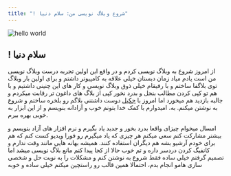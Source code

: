 ```yaml
---
title: "! شروع وبلاگ نویسی من: سلام دنیا"
---
```


![hello world](https://omidonrails.github.io/my-images/hello-world.png)
## ! سلام دنیا
از امروز شروع به وبلاگ نویسی کردم و در واقع این اولین تجربه درست وبلاگ نویسی من است
یادم میاد زمان دبستان خیلی علاقه به کامپیوتر داشتم و برای اولین بار وبلاگ توی بلاگفا ساختم و با رفیقام خیلی ذوق وبلاگ نویسی و کار های این چنینی داشتیم و با هم تو کپی کردن مطالب بنجل و بدرد نخور کپی از بلاگ های داغون تر رقابت میکردم و جالبه بازدید هم میخورد
اما امروز با [جکیل](https://https://github.com/jekyll) دوست داشتنی بلاگم رو بلخره ساختم و شروع به نوشتن میکنم. به.
امیدوارم با کمک خدا بتونم خوب و آزادانه بنویسم و از این ابزار به خوبی بهره ببرم.

امسال میخوام چیزای واقعا بدرد بخور و جدید یاد بگیرم و نرم افزار های آزاد بنویسم و بیشتر مشارکت کنم
سعی میکنم هر چیزی که یاد میگیرم رو فورا ویدیو کست کنم که هم برای خودم آرشیو بشه هم دیگران استفاده کنند.
همیشه بهانه هایی مانند وقت ندارم و کانفیگ کردن دردسر داره و تم خوب حالا از کجا پیدا کنم مانع بلاگ نویسی میشد اما تصمیم گرفتم خیلی ساده فقط شروع به نوشتن کنم و مشکلات را به نوبت حل و شخصی سازی هامو انجام بدم، احتمالا همین قالب رو راستچین میکنم خیلی ساده و خوبه